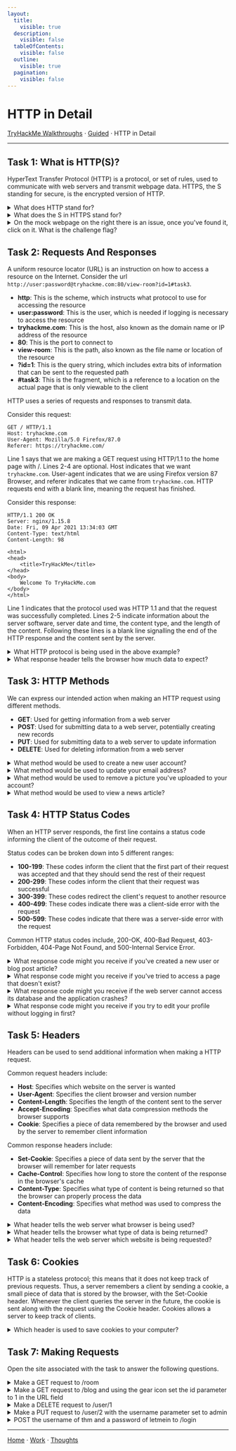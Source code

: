 ```yaml
---
layout:
  title:
    visible: true
  description:
    visible: false
  tableOfContents:
    visible: false
  outline:
    visible: true
  pagination:
    visible: false
---
```


# HTTP in Detail

[TryHackMe Walkthroughs](./) ⋅ [Guided](../) ⋅ HTTP in Detail

***

## Task 1: What is HTTP(S)?

HyperText Transfer Protocol (HTTP) is a protocol, or set of rules, used to communicate with web servers and transmit webpage data. HTTPS, the S standing for secure, is the encrypted version of HTTP.

<details>
<summary>What does HTTP stand for?</summary>

HyperText Transfer Protocol

The HyperText Transfer Protocol is used to send and receive webpage data.

</details>

<details>
<summary>What does the S in HTTPS stand for?</summary>

Secure

HTTPS is the secure and encrypted version of HTTP.
</details>

<details>
<summary>On the mock webpage on the right there is an issue, once you've found it, click on it. What is the challenge flag?</summary>

THM{INVALID\_HTTP\_CERT}

Notice the lock with the red slash on the left of the URL. This means that your connection is insecure.
</details>

## Task 2: Requests And Responses

A uniform resource locator (URL) is an instruction on how to access a resource on the Internet. Consider the url `http://user:password@tryhackme.com:80/view-room?id=1#task3`.
* **http**: This is the scheme, which instructs what protocol to use for accessing the resource
* **user:password**: This is the user, which is needed if logging is necessary to access the resource 
* **tryhackme.com**: This is the host, also known as the domain name or IP address of the resource
* **80**: This is the port to connect to
* **view-room**: This is the path, also known as the file name or location of the resource
* **?id=1**: This is the query string, which includes extra bits of information that can be sent to the requested path
* **#task3**: This is the fragment, which is a reference to a location on the actual page that is only viewable to the client

HTTP uses a series of requests and responses to transmit data.

Consider this request:

```HTTP
GET / HTTP/1.1
Host: tryhackme.com
User-Agent: Mozilla/5.0 Firefox/87.0
Referer: https://tryhackme.com/

```

Line 1 says that we are making a GET request using HTTP/1.1 to the home page with /. Lines 2-4 are optional. Host indicates that we want `tryhackme.com`. User-agent indicates that we are using Firefox version 87 Browser, and referer indicates that we came from `tryhackme.com`. HTTP requests end with a blank line, meaning the request has finished.

Consider this response:

```HTTP
HTTP/1.1 200 OK
Server: nginx/1.15.8
Date: Fri, 09 Apr 2021 13:34:03 GMT
Content-Type: text/html
Content-Length: 98

<html>
<head>
    <title>TryHackMe</title>
</head>
<body>
    Welcome To TryHackMe.com
</body>
</html>
```

Line 1 indicates that the protocol used was HTTP 1.1 and that the request was successfully completed. Lines 2-5 indicate information about the server software, server date and time, the content type, and the length of the content. Following these lines is a blank line signalling the end of the HTTP response and the content sent by the server.

<details>
<summary>What HTTP protocol is being used in the above example?</summary>

HTTP/1.1

The HTTP protocol being used can be found on the first line of the request or response.
</details>

<details>
<summary>What response header tells the browser how much data to expect?</summary>

Content-Length

This header specifies the length of the content included in the response.
</details>

## Task 3: HTTP Methods

We can express our intended action when making an HTTP request using different methods.
* **GET**: Used for getting information from a web server
* **POST**: Used for submitting data to a web server, potentially creating new records
* **PUT**: Used for submitting data to a web server to update information
* **DELETE**: Used for deleting information from a web server

<details>

<summary>What method would be used to create a new user account?</summary>

POST

POST is used when we want to create a new record, such as a new user account.

</details>

<details>

<summary>What method would be used to update your email address?</summary>

PUT

PUT is used for updating information.

</details>

<details>

<summary>What method would be used to remove a picture you've uploaded to your account?</summary>

DELETE

DELETE is used for removing information.

</details>

<details>

<summary>What method would be used to view a news article?</summary>

GET

GET is used for receiving information, which can then be viewed.

</details>

## Task 4: HTTP Status Codes

When an HTTP server responds, the first line contains a status code informing the client of the outcome of their request.

Status codes can be broken down into 5 different ranges:
* **100-199**: These codes inform the client that the first part of their request was accepted and that they should send the rest of their request
* **200-299**: These codes inform the client that their request was successful
* **300-399**: These codes redirect the client's request to another resource
* **400-499**: These codes indicate there was a client-side error with the request
* **500-599**: These codes indicate that there was a server-side error with the request

Common HTTP status codes include, 200-OK, 400-Bad Request, 403-Forbidden, 404-Page Not Found, and 500-Internal Service Error.

<details>

<summary>What response code might you receive if you've created a new user or blog post article?</summary>

201

201 is the Created response code.

</details>

<details>

<summary>What response code might you receive if you've tried to access a page that doesn't exist?</summary>

404

404 is the Page Not Found response code.

</details>

<details>

<summary>What response code might you receive if the web server cannot access its database and the application crashes?</summary>

503

503 is the Service Unavailable response code.

</details>

<details>

<summary>What response code might you receive if you try to edit your profile without logging in first?</summary>

401

401 is the Not Authorized response code.

</details>

## Task 5: Headers

Headers can be used to send additional information when making a HTTP request.

Common request headers include:
* **Host**: Specifies which website on the server is wanted
* **User-Agent**: Specifies the client browser and version number
* **Content-Length**: Specifies the length of the content sent to the server
* **Accept-Encoding**:  Specifies what data compression methods the browser supports
* **Cookie**: Specifies a piece of data remembered by the browser and used by the server to remember client information

Common response headers include:
* **Set-Cookie**: Specifies a piece of data sent by the server that the browser will remember for later requests
* **Cache-Control**: Specifies how long to store the content of the response in the browser's cache
* **Content-Type**: Specifies what type of content is being returned so that the browser can properly process the data
* **Content-Encoding**: Specifies what method was used to compress the data

<details>

<summary>What header tells the web server what browser is being used?</summary>

User-Agent

User-Agent specifies browser and version number.

</details>

<details>

<summary>What header tells the browser what type of data is being returned?</summary>

Content-Type

Content-Type, as per its name, specifies the type of content returned by the web server.

</details>

<details>

<summary>What header tells the web server which website is being requested?</summary>

Host

Host is used to specify which website on a web server is wanted. This header is especially important if a web server hosts multiple websites.

</details>

## Task 6: Cookies

HTTP is a stateless protocol; this means that it does not keep track of previous requests. Thus, a server remembers a client by sending a cookie, a small piece of data that is stored by the browser, with the Set-Cookie header. Whenever the client queries the server in the future, the cookie is sent along with the request using the Cookie header. Cookies allows a server to keep track of clients.

<details>

<summary>Which header is used to save cookies to your computer?</summary>

Set-Cookie

Set-Cookie is a header included in HTTP responses that includes a cookie for the browser to save.

</details>

## Task 7: Making Requests

Open the site associated with the task to answer the following questions.

<details>

<summary>Make a GET request to /room</summary>

THM{YOU'RE\_IN\_THE\_ROOM}

Change the request type to GET and type room into the search bar. Then, press go.

</details>

<details>

<summary>Make a GET request to /blog and using the gear icon set the id parameter to 1 in the URL field</summary>

THM{YOU\_FOUND\_THE\_BLOG}

Change the request type to GET and type blog into the search bar. Set the id parameter to 1 and press go.

</details>

<details>

<summary>Make a DELETE request to /user/1</summary>

THM{USER\_IS\_DELETED}

Change the request type to DELETE and type user/1 into the search bar.

</details>

<details>

<summary>Make a PUT request to /user/2 with the username parameter set to admin</summary>

THM{USER\_HAS\_UPDATED}

Change the request type to PUT and type user/2 into the search bar. Set the username parameter to admin and press go.

</details>

<details>

<summary>POST the username of thm and a password of letmein to /login</summary>

THM{HTTP\_REQUEST\_MASTER}

Change the request type to POST and type login into the search bar. Set the username parameter to thm, the password parameter to letmein, and press go.

</details>

***

[Home](https://app.gitbook.com/o/0kO27okC5uVB9ALX3rho/s/036xtfEIzcEdGegONXWM/) ⋅ [Work](https://app.gitbook.com/o/0kO27okC5uVB9ALX3rho/s/WaFS755Q4sf02CxLcghQ/) ⋅ [Thoughts](https://app.gitbook.com/o/0kO27okC5uVB9ALX3rho/s/s4QQPMntQ25hmJToKSOu/)
